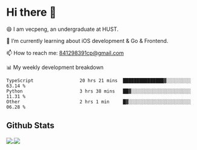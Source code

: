 
# Hi there 👋
😄 I am vecpeng, an undergraduate at HUST.

🌱 I’m currently learning about iOS development & Go & Frontend.

📫 How to reach me: 841298391cp@gmail.com

📊 My weekly development breakdown
<!--START_SECTION:waka-->

```text
TypeScript                 20 hrs 21 mins  ███████████████▓░░░░░░░░░   63.14 %
Python                     3 hrs 38 mins   ██▓░░░░░░░░░░░░░░░░░░░░░░   11.31 %
Other                      2 hrs 1 min     █▓░░░░░░░░░░░░░░░░░░░░░░░   06.28 %
```

<!--END_SECTION:waka-->

## Github Stats
<a href="https://github.com/anuraghazra/github-readme-stats">
  <img align="center" src="https://github-readme-stats.vercel.app/api?username=vecpeng&count_private=true&hide=stars" />
</a>
<a href="https://github.com/anuraghazra/convoychat">
  <img align="center" src="https://github-readme-stats.vercel.app/api/top-langs/?username=vecpeng&layout=compact" />
</a>
